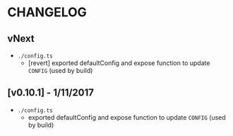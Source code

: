 # CHANGELOG

## vNext
- `./config.ts`
  - [revert] exported defaultConfig and expose function to update `CONFIG` (used by build)

## [v0.10.1] - 1/11/2017
- `./config.ts`
  - exported defaultConfig and expose function to update `CONFIG` (used by build)
